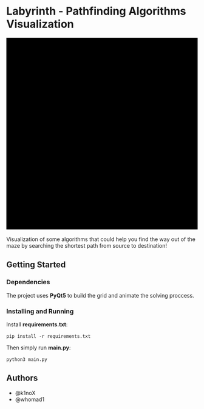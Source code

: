 # Labyrinth - Pathfinding Algorithms Visualization

![A* Solver Example](https://github.com/k1noX/Labyrinth/blob/master/image.gif)

Visualization of some algorithms that could help you find the way out of the maze by searching the shortest path from source to destination!

## Getting Started

### Dependencies

The project uses **PyQt5** to build the grid and animate the solving proccess.

### Installing and Running

Install **requirements.txt**:
```
pip install -r requirements.txt
```
Then simply run **main.py**:
```
python3 main.py
```

## Authors

* @k1noX
* @whomad1
